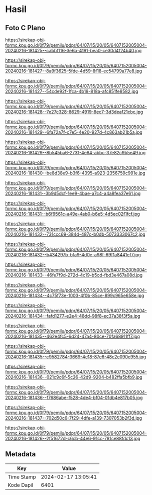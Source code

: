 # Hasil

## Foto C Plano

https://sirekap-obj-formc.kpu.go.id/0f79/pemilu/pdpr/64/07/15/20/05/6407152005004-20240216-181425--cabbf116-3e6a-4191-bea0-ce30d4124b40.jpg

https://sirekap-obj-formc.kpu.go.id/0f79/pemilu/pdpr/64/07/15/20/05/6407152005004-20240216-181427--8a9f3625-5fde-4d59-8f18-ec54799a77e8.jpg

https://sirekap-obj-formc.kpu.go.id/0f79/pemilu/pdpr/64/07/15/20/05/6407152005004-20240216-181427--54cde92f-1fca-4b18-818a-afc851fe8582.jpg

https://sirekap-obj-formc.kpu.go.id/0f79/pemilu/pdpr/64/07/15/20/05/6407152005004-20240216-181428--7e27c328-8629-4919-8ec7-3d3deaf21cbc.jpg

https://sirekap-obj-formc.kpu.go.id/0f79/pemilu/pdpr/64/07/15/20/05/6407152005004-20240216-181429--6fa72a7f-c7e5-4e20-927d-4c863ab21b5a.jpg

https://sirekap-obj-formc.kpu.go.id/0f79/pemilu/pdpr/64/07/15/20/05/6407152005004-20240216-181429--8b545ba6-2731-4e84-abbc-37e82c9b5e49.jpg

https://sirekap-obj-formc.kpu.go.id/0f79/pemilu/pdpr/64/07/15/20/05/6407152005004-20240216-181430--be8d38e9-b3f6-4395-a923-2356759c991e.jpg

https://sirekap-obj-formc.kpu.go.id/0f79/pemilu/pdpr/64/07/15/20/05/6407152005004-20240216-181431--3b9d5dcf-1ee9-4bae-a7c4-a4a8fea37e61.jpg

https://sirekap-obj-formc.kpu.go.id/0f79/pemilu/pdpr/64/07/15/20/05/6407152005004-20240216-181431--b6f9561c-a49e-4ab0-b6e5-4d5ec02f1fcf.jpg

https://sirekap-obj-formc.kpu.go.id/0f79/pemilu/pdpr/64/07/15/20/05/6407152005004-20240216-181432--731ccc69-384d-487c-b0db-5073333067c2.jpg

https://sirekap-obj-formc.kpu.go.id/0f79/pemilu/pdpr/64/07/15/20/05/6407152005004-20240216-181432--b434297b-bfa9-4d0e-a98f-69f1a8441ef7.jpg

https://sirekap-obj-formc.kpu.go.id/0f79/pemilu/pdpr/64/07/15/20/05/6407152005004-20240216-181433--46fe7f9d-272d-4c19-b5cd-fbd3e467a08d.jpg

https://sirekap-obj-formc.kpu.go.id/0f79/pemilu/pdpr/64/07/15/20/05/6407152005004-20240216-181434--4c75f73e-1003-4f0b-85ce-899c965e658e.jpg

https://sirekap-obj-formc.kpu.go.id/0f79/pemilu/pdpr/64/07/15/20/05/6407152005004-20240216-181434--fafd1277-e2e4-48dd-98f8-ec37a38f3f5a.jpg

https://sirekap-obj-formc.kpu.go.id/0f79/pemilu/pdpr/64/07/15/20/05/6407152005004-20240216-181435--462e4fc5-6d24-47a4-80ce-70fa68911ff7.jpg

https://sirekap-obj-formc.kpu.go.id/0f79/pemilu/pdpr/64/07/15/20/05/6407152005004-20240216-181435--c9582784-3669-4e18-87e6-48c2e090e955.jpg

https://sirekap-obj-formc.kpu.go.id/0f79/pemilu/pdpr/64/07/15/20/05/6407152005004-20240216-181436--021c9c6f-5c26-42d9-9204-b482ffa5bfb9.jpg

https://sirekap-obj-formc.kpu.go.id/0f79/pemilu/pdpr/64/07/15/20/05/6407152005004-20240216-181436--f7686abe-f528-4de4-bf04-01db4e817b05.jpg

https://sirekap-obj-formc.kpu.go.id/0f79/pemilu/pdpr/64/07/15/20/05/6407152005004-20240216-181437--702d50c6-7f29-4dfe-a139-7307053b2f3d.jpg

https://sirekap-obj-formc.kpu.go.id/0f79/pemilu/pdpr/64/07/15/20/05/6407152005004-20240216-181426--2f51672d-c6cb-44e6-91cc-781ce88fdc13.jpg


## Metadata

| Key        | Value               |
| ---------- | ------------------- |
| Time Stamp | 2024-02-17 13:05:41 |
| Kode Dapil | 6401                |



